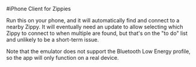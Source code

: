#iPhone Client for Zippies

Run this on your phone, and it will automatically find and connect to a nearby Zippy. It will eventually need an update to allow selecting which Zippy to connect to when multiple are found, but that's on the "to do" list and unlikely to be a short-term issue.

Note that the emulator does not support the Bluetooth Low Energy profile, so the app will only function on a real device.
